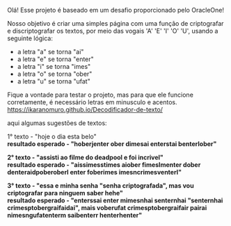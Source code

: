 Olá!
Esse projeto é baseado em um desafio proporcionado pelo OracleOne!

Nosso objetivo é criar uma simples página com uma função de criptografar e discriptografar os textos, por meio das vogais 'A' 'E' 'I' 'O' 'U', usando a seguinte lógica: 

- a letra "a" se torna "ai"
- a letra "e" se torna "enter"
- a letra "i" se torna "imes"
- a letra "o" se torna "ober"
- a letra "u" se torna "ufat"

Fique a vontade para testar o projeto, mas para que ele funcione corretamente, é necessário letras em minusculo e acentos.
https://ikaranomuro.github.io/Decodificador-de-texto/

aqui algumas sugestões de textos:

1° texto - "hoje o dia esta belo"  <br>
<strong> resultado esperado - "hoberjenter ober dimesai enterstai benterlober"

2° texto - "assisti ao filme do deadpool e foi incrivel"  <br>
<strong> resultado esperado - "aissimesstimes aiober fimeslmenter dober denteraidpoberoberl enter foberimes imesncrimesventerl"

3° texto - "essa e minha senha "senha criptografada", mas vou criptografar para ninguem saber hehe" <br>
<strong> resultado esperado - "enterssai enter mimesnhai senternhai "senternhai crimesptobergraifaidai", mais voberufat crimesptobergraifair pairai nimesngufatenterm saibenterr henterhenter"
